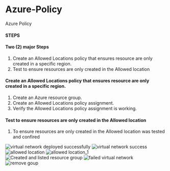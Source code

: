 # Azure-Policy
Azure Policy
#### STEPS
#### Two (2) major Steps
1. Create an Allowed Locations policy that ensures resource are only created in a specific region.
2. Test to ensure resources are only created in the Allowed location
#### Create an Allowed Locations policy that ensures resource are only created in a specific region.
1. Create an Azure resource group.
2. Create an Allowed Locations policy assignment.
3. Verify the Allowed Locations policy assignment is working.
#### Test to ensure resources are only created in the Allowed location
1. To ensure resources are only created in the Allowed location was tested and confired

![virtual network deployed successfully](https://user-images.githubusercontent.com/16262170/201478504-50cecc86-56d5-49f8-a191-4f5e8bae141c.jpg)
![virtual network success](https://user-images.githubusercontent.com/16262170/201478513-deafdb6e-2ee8-4dc9-95d5-090ded53909a.jpg)
![allowed location](https://user-images.githubusercontent.com/16262170/201478517-5707d17d-97e6-4dd8-b435-331edfa77726.jpg)
![allowed location_1](https://user-images.githubusercontent.com/16262170/201478522-1df26fac-2932-4688-b8b1-26d8d8acc4ed.jpg)
![Created and listed resource group](https://user-images.githubusercontent.com/16262170/201478524-e7ed69a6-b6d0-4ee2-abf7-57aa15a7e896.jpg)
![failed virtual network](https://user-images.githubusercontent.com/16262170/201478525-40da456a-6c63-4c35-a621-52ae3d3973d7.jpg)
![remove goup](https://user-images.githubusercontent.com/16262170/201478528-dcf8bb9b-dab4-4551-8852-f6cc8fbb85b8.jpg)
